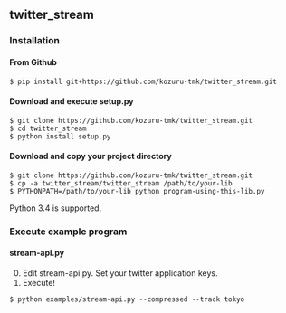 ## twitter_stream

### Installation

#### From Github

```
$ pip install git+https://github.com/kozuru-tmk/twitter_stream.git
```

#### Download and execute setup.py

```
$ git clone https://github.com/kozuru-tmk/twitter_stream.git
$ cd twitter_stream
$ python install setup.py
```

#### Download and copy your project directory

```
$ git clone https://github.com/kozuru-tmk/twitter_stream.git
$ cp -a twitter_stream/twitter_stream /path/to/your-lib
$ PYTHONPATH=/path/to/your-lib python program-using-this-lib.py
```

Python 3.4 is supported.

### Execute example program

#### stream-api.py

0. Edit stream-api.py. Set your twitter application keys.
0. Execute!

```
$ python examples/stream-api.py --compressed --track tokyo
```
